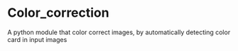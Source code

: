 # Color_correction
A python module that color correct images, by automatically detecting color card in input images
